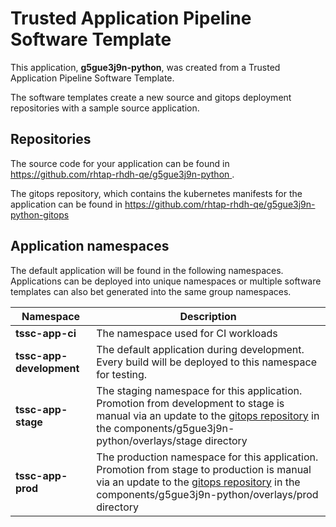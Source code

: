 # Trusted Application Pipeline Software Template

This application, **g5gue3j9n-python**, was created from a Trusted Application Pipeline Software Template.

The software templates create a new source and gitops deployment repositories with a sample source application. 

## Repositories

The source code for your application can be found in [https://github.com/rhtap-rhdh-qe/g5gue3j9n-python ](https://github.com/rhtap-rhdh-qe/g5gue3j9n-python ).
 
The gitops repository, which contains the kubernetes manifests for the application can be found in 
[https://github.com/rhtap-rhdh-qe/g5gue3j9n-python-gitops ](https://github.com/rhtap-rhdh-qe/g5gue3j9n-python-gitops ) 

## Application namespaces 

The default application will be found in the following namespaces. Applications can be deployed into unique namespaces or multiple software templates can also bet generated into the same group namespaces.  

|  Namespace   |  Description   |  
| -------- | -------- |
| **tssc-app-ci** | The namespace used for CI workloads |
| **tssc-app-development** | The default application during development. Every build will be deployed to this namespace for testing. |
| **tssc-app-stage** | The staging namespace for this application. Promotion from development to stage is manual via an update to the [gitops repository](https://github.com/rhtap-rhdh-qe/g5gue3j9n-python-gitops ) in the components/g5gue3j9n-python/overlays/stage directory |
| **tssc-app-prod** | The production namespace for this application. Promotion from stage to production is manual via an update to the [gitops repository](https://github.com/rhtap-rhdh-qe/g5gue3j9n-python-gitops ) in the components/g5gue3j9n-python/overlays/prod directory |
